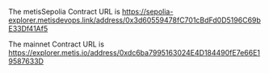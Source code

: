 The metisSepolia Contract URL is https://sepolia-explorer.metisdevops.link/address/0x3d60559478fC701cBdFd0D5196C69bE33Df41Af5

The mainnet Contract URL is https://explorer.metis.io/address/0xdc6ba7995163024E4D184490fE7e66E19587633D
